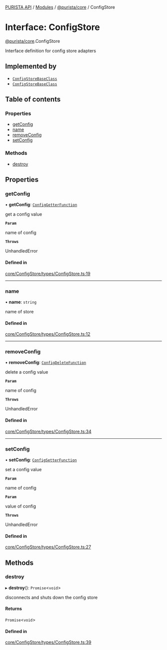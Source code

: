 [PURISTA API](../README.md) / [Modules](../modules.md) / [@purista/core](../modules/purista_core.md) / ConfigStore

# Interface: ConfigStore

[@purista/core](../modules/purista_core.md).ConfigStore

Interface definition for config store adapters

## Implemented by

- [`ConfigStoreBaseClass`](../classes/purista_core.ConfigStoreBaseClass.md)
- [`ConfigStoreBaseClass`](../classes/purista_core.ConfigStoreBaseClass.md)

## Table of contents

### Properties

- [getConfig](purista_core.ConfigStore.md#getconfig)
- [name](purista_core.ConfigStore.md#name)
- [removeConfig](purista_core.ConfigStore.md#removeconfig)
- [setConfig](purista_core.ConfigStore.md#setconfig)

### Methods

- [destroy](purista_core.ConfigStore.md#destroy)

## Properties

### getConfig

• **getConfig**: [`ConfigGetterFunction`](../modules/purista_core.md#configgetterfunction)

get a config value

**`Param`**

name of config

**`Throws`**

UnhandledError

#### Defined in

[core/ConfigStore/types/ConfigStore.ts:19](https://github.com/sebastianwessel/purista/blob/master/packages/core/src/core/ConfigStore/types/ConfigStore.ts#L19)

___

### name

• **name**: `string`

name of store

#### Defined in

[core/ConfigStore/types/ConfigStore.ts:12](https://github.com/sebastianwessel/purista/blob/master/packages/core/src/core/ConfigStore/types/ConfigStore.ts#L12)

___

### removeConfig

• **removeConfig**: [`ConfigDeleteFunction`](../modules/purista_core.md#configdeletefunction)

delete a config value

**`Param`**

name of config

**`Throws`**

UnhandledError

#### Defined in

[core/ConfigStore/types/ConfigStore.ts:34](https://github.com/sebastianwessel/purista/blob/master/packages/core/src/core/ConfigStore/types/ConfigStore.ts#L34)

___

### setConfig

• **setConfig**: [`ConfigSetterFunction`](../modules/purista_core.md#configsetterfunction)

set a config value

**`Param`**

name of config

**`Param`**

value of config

**`Throws`**

UnhandledError

#### Defined in

[core/ConfigStore/types/ConfigStore.ts:27](https://github.com/sebastianwessel/purista/blob/master/packages/core/src/core/ConfigStore/types/ConfigStore.ts#L27)

## Methods

### destroy

▸ **destroy**(): `Promise`<`void`\>

disconnects and shuts down the config store

#### Returns

`Promise`<`void`\>

#### Defined in

[core/ConfigStore/types/ConfigStore.ts:39](https://github.com/sebastianwessel/purista/blob/master/packages/core/src/core/ConfigStore/types/ConfigStore.ts#L39)
